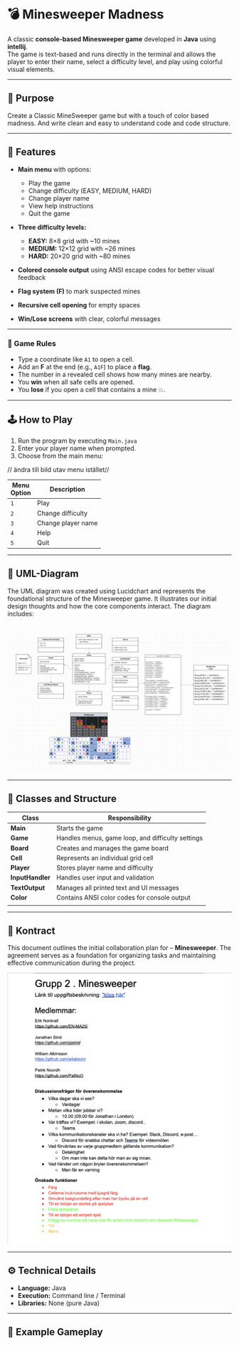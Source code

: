 # 💣 Minesweeper Madness

A classic **console-based Minesweeper game** developed in **Java** using **intellij**.  
The game is text-based and runs directly in the terminal and allows the player
to enter their name, select a difficulty level, and play using colorful visual elements.

---

## 🎯 Purpose

Create a Classic MineSweeper game but with a touch of color based madness.
And write clean and easy to understand code and code structure.

---

## 📜 Features

- **Main menu** with options:
    - Play the game
    - Change difficulty (EASY, MEDIUM, HARD)
    - Change player name
    - View help instructions
    - Quit the game

- **Three difficulty levels:**
    - **EASY:** 8×8 grid with ~10 mines
    - **MEDIUM:** 12×12 grid with ~26 mines
    - **HARD:** 20×20 grid with ~80 mines

- **Colored console output** using ANSI escape codes for better visual feedback
- **Flag system (F)** to mark suspected mines
- **Recursive cell opening** for empty spaces
- **Win/Lose screens** with clear, colorful messages

---

### 🧩 Game Rules
- Type a coordinate like `A1` to open a cell.
- Add an **F** at the end (e.g., `A1F`) to place a **flag**.
- The number in a revealed cell shows how many mines are nearby.
- You **win** when all safe cells are opened.
- You **lose** if you open a cell that contains a mine 💥.

---

## 🕹 How to Play

1. Run the program by executing `Main.java`
2. Enter your player name when prompted.
3. Choose from the main menu:

// ändra till bild utav menu istället//

   | Menu <br/>Option | Description        |
   |-------------|--------------------|
   | `1`         | Play               |
   | `2`         | Change difficulty  |
   | `3`         | Change player name |
   | `4`         | Help               |
   | `5`         | Quit               |

---
## 🔖 UML-Diagram

The UML diagram was created using Lucidchart and represents the foundational structure of the Minesweeper game.
It illustrates our initial design thoughts and how the core components interact.
The diagram includes:

![UML-Diagram Mine-Sweeper-Madness.png](Images/UML-Diagram%20Mine-Sweeper-Madness.png)
---

---
## 🧠 Classes and Structure

| Class            | Responsibility                                    |
|------------------|---------------------------------------------------|
| **Main**         | Starts the game                                   |
| **Game**         | Handles menus, game loop, and difficulty settings |
| **Board**        | Creates and manages the game board                |
| **Cell**         | Represents an individual grid cell                |
| **Player**       | Stores player name and difficulty                 |
| **InputHandler** | Handles user input and validation                 |
| **TextOutput**   | Manages all printed text and UI messages          |
| **Color**        | Contains ANSI color codes for console output      |
|                  |                                                   |

---

## 📝 Kontract 
This document outlines the initial collaboration plan for – **Minesweeper**.
The agreement serves as a foundation for organizing tasks and
maintaining effective communication during the project.

![Kontract- Mine-Sweeper-Madness.png](Images/Kontract-%20Mine-Sweeper-Madness.png)

---

## ⚙️ Technical Details

- **Language:** Java
- **Execution:** Command line / Terminal
- **Libraries:** None (pure Java)

---

## 🧾 Example Gameplay